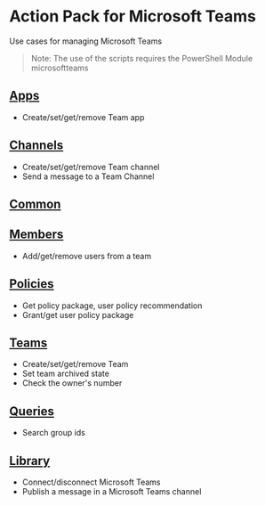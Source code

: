 # Action Pack for Microsoft Teams 
Use cases for managing Microsoft Teams

> Note: The use of the scripts requires the PowerShell Module microsoftteams

## [Apps](./Apps)

+ Create/set/get/remove Team app

## [Channels](./Channels)

+ Create/set/get/remove Team channel
+ Send a message to a Team Channel

## [Common](./Common)


## [Members](./Members)

+ Add/get/remove users from a team

## [Policies](./Policies)

+ Get policy package, user policy recommendation
+ Grant/get user policy package

## [Teams](./Teams)

+ Create/set/get/remove Team
+ Set team archived state
+ Check the owner's number

## [Queries](./_QUERY_)

+ Search group ids

## [Library](./_LIB_)

+ Connect/disconnect Microsoft Teams 
+ Publish a message in a Microsoft Teams channel